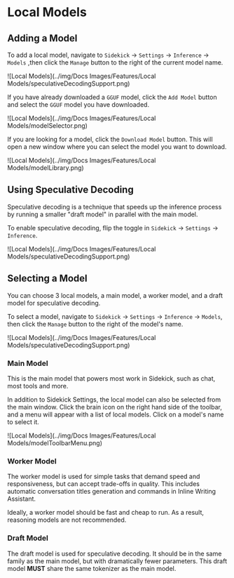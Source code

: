 # Local Models

## Adding a Model

To add a local model, navigate to `Sidekick` -> `Settings` -> `Inference` -> `Models` ,then click the `Manage` button to the right of the current model name.

![Local Models](../img/Docs Images/Features/Local Models/speculativeDecodingSupport.png)

If you have already downloaded a `GGUF` model, click the `Add Model` button and select the `GGUF` model you have downloaded.

![Local Models](../img/Docs Images/Features/Local Models/modelSelector.png)

If you are looking for a model, click the `Download Model` button. This will open a new window where you can select the model you want to download.

![Local Models](../img/Docs Images/Features/Local Models/modelLibrary.png)

## Using Speculative Decoding

Speculative decoding is a technique that speeds up the inference process by running a smaller "draft model" in parallel with the main model.

To enable speculative decoding, flip the toggle in `Sidekick` -> `Settings` -> `Inference`.

![Local Models](../img/Docs Images/Features/Local Models/speculativeDecodingSupport.png)

## Selecting a Model

You can choose 3 local models, a main model, a worker model, and a draft model for speculative decoding. 

To select a model, navigate to `Sidekick` -> `Settings` -> `Inference` -> `Models`, then click the `Manage` button to the right of the model's name.

![Local Models](../img/Docs Images/Features/Local Models/speculativeDecodingSupport.png)

### Main Model

This is the main model that powers most work in Sidekick, such as chat, most tools and more.

In addition to Sidekick Settings, the local model can also be selected from the main window. Click the brain icon on the right hand side of the toolbar, and a menu will appear with a list of local models. Click on a model's name to select it.

![Local Models](../img/Docs Images/Features/Local Models/modelToolbarMenu.png)

### Worker Model

The worker model is used for simple tasks that demand speed and responsiveness, but can accept trade-offs in quality. This includes automatic conversation titles generation and commands in Inline Writing Assistant.

Ideally, a worker model should be fast and cheap to run. As a result, reasoning models are not recommended.

### Draft Model

The draft model is used for speculative decoding. It should be in the same family as the main model, but with dramatically fewer parameters. This draft model **MUST** share the same tokenizer as the main model.